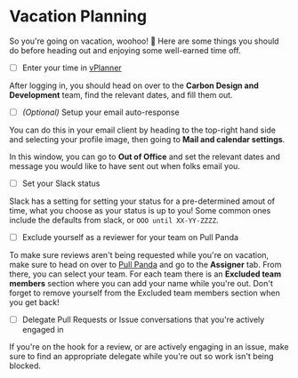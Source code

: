 # Vacation Planning

So you're going on vacation, woohoo! <span aria-label="celebrate">🥳</span> Here
are some things you should do before heading out and enjoying some well-earned
time off.

- [ ] Enter your time in [vPlanner](https://ibm.biz/BdZRkr)

After logging in, you should head on over to the **Carbon Design and
Development** team, find the relevant dates, and fill them out.

- [ ] _(Optional)_ Setup your email auto-response

You can do this in your email client by heading to the top-right hand side and
selecting your profile image, then going to **Mail and calendar settings**.

In this window, you can go to **Out of Office** and set the relevant dates and
message you would like to have sent out when folks email you.

- [ ] Set your Slack status

Slack has a setting for setting your status for a pre-determined amout of time,
what you choose as your status is up to you! Some common ones include the
defaults from slack, or `OOO until XX-YY-ZZZZ`.

- [ ] Exclude yourself as a reviewer for your team on Pull Panda

To make sure reviews aren't being requested while you're on vacation, make sure
to head on over to [Pull Panda](https://pullpanda.com) and go to the
**Assigner** tab. From there, you can select your team. For each team there is
an **Excluded team members** section where you can add your name while you're
out. Don't forget to remove yourself from the Excluded team members section  when you get back!

- [ ] Delegate Pull Requests or Issue conversations that you're actively engaged
      in

If you're on the hook for a review, or are actively engaging in an issue, make
sure to find an appropriate delegate while you're out so work isn't being
blocked.
